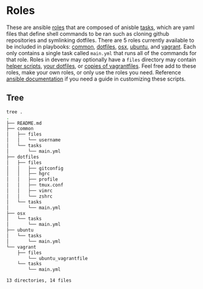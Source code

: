 # Roles

These are ansible
[roles](http://docs.ansible.com/ansible/playbooks_roles.html#roles) that are
composed of anisble
[tasks](http://docs.ansible.com/ansible/playbooks_intro.html), which are yaml
files that define shell commands to be ran such as cloning github repositories
and symlinking dotfiles.  There are 5 roles currently available to be included
in playbooks: [common](./common), [dotfiles](./dotfiles), [osx](./osx),
[ubuntu](./ubuntu), and [vagrant](./vagrant). Each only contains a single task
called `main.yml` that runs all of the commands for that role.  Roles in devenv
may optionally have a `files` directory may contain [helper
scripts](./common/files/username), [your dotfiles](./dotfiles/files), or [copies
of vagrantfiles](./roles/vagrant/files).  Feel free add to these roles, make
your own roles, or only use the roles you need.  Reference [ansible
documentation](http://docs.ansible.com/ansible/index.html) if you need a guide
in customizing these scripts.

## Tree

```bash
tree .
.
├── README.md
├── common
│   ├── files
│   │   └── username
│   └── tasks
│       └── main.yml
├── dotfiles
│   ├── files
│   │   ├── gitconfig
│   │   ├── hgrc
│   │   ├── profile
│   │   ├── tmux.conf
│   │   ├── vimrc
│   │   └── zshrc
│   └── tasks
│       └── main.yml
├── osx
│   └── tasks
│       └── main.yml
├── ubuntu
│   └── tasks
│       └── main.yml
└── vagrant
    ├── files
        └── ubuntu_vagrantfile
    └── tasks
        └── main.yml

13 directories, 14 files
```
